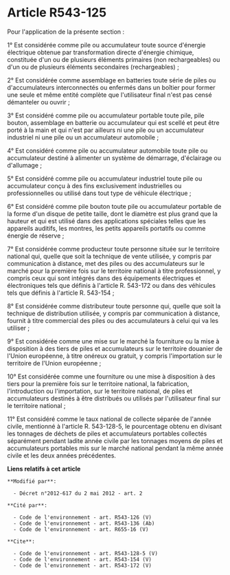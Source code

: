 # Article R543-125

Pour l'application de la présente section : 

1° Est considérée comme pile ou accumulateur toute source d'énergie électrique obtenue par transformation directe d'énergie
chimique, constituée d'un ou de plusieurs éléments primaires (non rechargeables) ou d'un ou de plusieurs éléments secondaires
(rechargeables) ; 

2° Est considérée comme assemblage en batteries toute série de piles ou d'accumulateurs interconnectés ou enfermés dans un
boîtier pour former une seule et même entité complète que l'utilisateur final n'est pas censé démanteler ou ouvrir ; 

3° Est considéré comme pile ou accumulateur portable toute pile, pile bouton, assemblage en batterie ou accumulateur qui est
scellé et peut être porté à la main et qui n'est par ailleurs ni une pile ou un accumulateur industriel ni une pile ou un
accumulateur automobile ; 

4° Est considéré comme pile ou accumulateur automobile toute pile ou accumulateur destiné à alimenter un système de
démarrage, d'éclairage ou d'allumage ; 

5° Est considéré comme pile ou accumulateur industriel toute pile ou accumulateur conçu à des fins exclusivement
industrielles ou professionnelles ou utilisé dans tout type de véhicule électrique ; 

6° Est considéré comme pile bouton toute pile ou accumulateur portable de la forme d'un disque de petite taille, dont le
diamètre est plus grand que la hauteur et qui est utilisé dans des applications spéciales telles que les appareils auditifs,
les montres, les petits appareils portatifs ou comme énergie de réserve ; 

7° Est considérée comme producteur toute personne située sur le territoire national qui, quelle que soit la technique de
vente utilisée, y compris par communication à distance, met des piles ou des accumulateurs sur le marché pour la première
fois sur le territoire national à titre professionnel, y compris ceux qui sont intégrés dans des équipements électriques et
électroniques tels que définis à l'article R. 543-172 ou dans des véhicules tels que définis à l'article R. 543-154 ; 

8° Est considérée comme distributeur toute personne qui, quelle que soit la technique de distribution utilisée, y compris par
communication à distance, fournit à titre commercial des piles ou des accumulateurs à celui qui va les utiliser ; 

9° Est considérée comme une mise sur le marché la fourniture ou la mise à disposition à des tiers de piles et accumulateurs
sur le territoire douanier de l'Union européenne, à titre onéreux ou gratuit, y compris l'importation sur le territoire de
l'Union européenne ; 

10° Est considérée comme une fourniture ou une mise à disposition à des tiers pour la première fois sur le territoire
national, la fabrication, l'introduction ou l'importation, sur le territoire national, de piles et accumulateurs destinés à
être distribués ou utilisés par l'utilisateur final sur le territoire national ; 

11° Est considéré comme le taux national de collecte séparée de l'année civile, mentionné à l'article R. 543-128-5, le
pourcentage obtenu en divisant les tonnages de déchets de piles et accumulateurs portables collectés séparément pendant
ladite année civile par les tonnages moyens de piles et accumulateurs portables mis sur le marché national pendant la même
année civile et les deux années précédentes.

**Liens relatifs à cet article**

	**Modifié par**:

	  - Décret n°2012-617 du 2 mai 2012 - art. 2

	**Cité par**:

	  - Code de l'environnement - art. R543-126 (V)
	  - Code de l'environnement - art. R543-136 (Ab)
	  - Code de l'environnement - art. R655-16 (V)

	**Cite**:

	  - Code de l'environnement - art. R543-128-5 (V)
	  - Code de l'environnement - art. R543-154 (V)
	  - Code de l'environnement - art. R543-172 (V)
